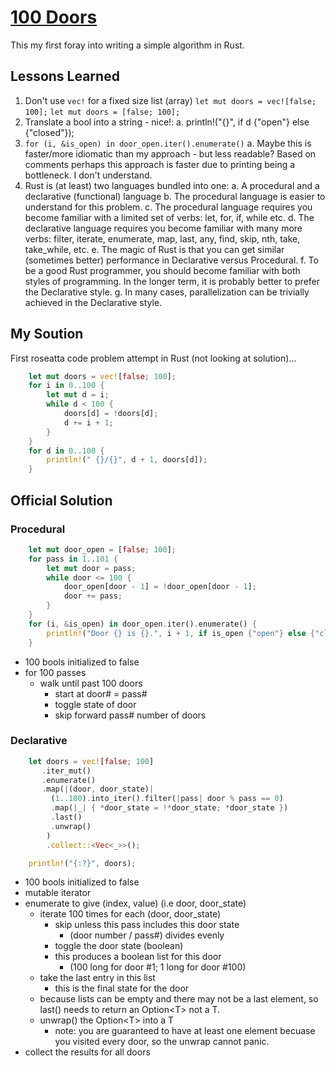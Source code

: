 # [100 Doors](http://rosettacode.org/wiki/100_doors#Rust)

This my first foray into writing a simple algorithm in Rust.

## Lessons Learned

1. Don't use `vec!` for a fixed size list (array)
    ```let mut doors = vec![false; 100];```
    ```let mut doors = [false; 100];```
1. Translate a bool into a string - nice!:
    a. println!("{}", if d {"open"} else {"closed"});
1. `for (i, &is_open) in door_open.iter().enumerate()`
    a. Maybe this is faster/more idiomatic than my approach - but less readable? Based on comments perhaps this approach is faster due to printing being a bottleneck. I don't understand.
1. Rust is (at least) two languages bundled into one:
    a. A procedural and a declarative (functional) language
    b. The procedural language is easier to understand for this problem.
    c. The procedural language requires you become familiar with a limited set of verbs: let, for, if, while etc.
    d. The declarative language requires you become familiar with many more verbs: filter, iterate, enumerate, map, last, any, find, skip, nth, take, take_while, etc.
    e. The magic of Rust is that you can get similar (sometimes better) performance in Declarative versus Procedural.
    f. To be a good Rust programmer, you should become familiar with both styles of programming. In the longer term, it is probably better to prefer the Declarative style.
    g. In many cases, parallelization can be trivially achieved in the Declarative style.


## My Soution

First roseatta code problem attempt in Rust (not looking at solution)...

```rust
    let mut doors = vec![false; 100];
    for i in 0..100 {
        let mut d = i;
        while d < 100 {
            doors[d] = !doors[d];
            d += i + 1;
        }
    }
    for d in 0..100 {
        println!(" {}/{}", d + 1, doors[d]);
    }
```

## Official Solution

### Procedural

```rust
    let mut door_open = [false; 100];
    for pass in 1..101 {
        let mut door = pass;
        while door <= 100 {
            door_open[door - 1] = !door_open[door - 1];
            door += pass;
        }
    }
    for (i, &is_open) in door_open.iter().enumerate() {
        println!("Door {} is {}.", i + 1, if is_open {"open"} else {"closed"});
    }
```

- 100 bools initialized to false
- for 100 passes 
  - walk until past 100 doors 
    - start at door# = pass#
    - toggle state of door
    - skip forward pass# number of doors

### Declarative

```rust
    let doors = vec![false; 100]
       .iter_mut()
       .enumerate()
       .map(|(door, door_state)|
         (1..100).into_iter().filter(|pass| door % pass == 0)
         .map(|_| { *door_state = !*door_state; *door_state })
         .last()
         .unwrap()
        )
        .collect::<Vec<_>>();

    println!("{:?}", doors);
```

- 100 bools initialized to false
- mutable iterator
- enumerate to give (index, value) (i.e door, door_state)
  - iterate 100 times for each (door, door_state)
    - skip unless this pass includes this door state
      - (door number / pass#) divides evenly
    - toggle the door state (boolean)
    - this produces a boolean list for this door
      - (100 long for door #1; 1 long for door #100)
  - take the last entry in this list
    -  this is the final state for the door
  - because lists can be empty and there may not be a last element, so last() needs to return an Option\<T\> not a T.
  - unwrap() the Option\<T\> into a T
    - note: you are guaranteed to have at least one element becuase you visited every door, so the unwrap cannot panic.
- collect the results for all doors
